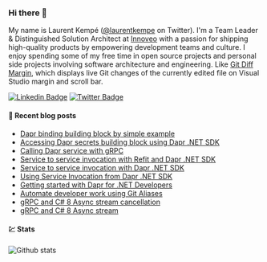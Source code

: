 ### Hi there 👋

My name is Laurent Kempé ([@laurentkempe](https://twitter.com/laurentkempe) on Twitter). I'm a Team Leader & Distinguished Solution Architect at [Innoveo](https://www.innoveo.com/) with a passion for shipping high-quality products by empowering development teams and culture.
I enjoy spending some of my free time in open source projects and personal side projects involving software architecture and engineering. Like [Git Diff Margin](https://github.com/laurentkempe/GitDiffMargin/), which displays live Git changes of the currently edited file on Visual Studio margin and scroll bar.

[![Linkedin Badge](https://img.shields.io/badge/-LinkedIn-blue?style=flat-square&logo=Linkedin&logoColor=white&link=https://www.linkedin.com/in/laurentkempe/)](https://www.linkedin.com/in/laurentkempe/)
[![Twitter Badge](https://img.shields.io/badge/-Twitter-1ca0f1?style=flat-square&labelColor=1ca0f1&logo=twitter&logoColor=white&link=https://twitter.com/laurentkempe)](https://twitter.com/laurentkempe)


#### 📗 Recent blog posts
<!--START_SECTION:feed-->
* [Dapr binding building block by simple example](http:&#x2F;&#x2F;feedproxy.google.com&#x2F;~r&#x2F;laurentkempe&#x2F;~3&#x2F;fEC69kP_d3o&#x2F;)
* [Accessing Dapr secrets building block using Dapr .NET SDK](http:&#x2F;&#x2F;feedproxy.google.com&#x2F;~r&#x2F;laurentkempe&#x2F;~3&#x2F;GKoKWU5WYko&#x2F;)
* [Calling Dapr service with gRPC](http:&#x2F;&#x2F;feedproxy.google.com&#x2F;~r&#x2F;laurentkempe&#x2F;~3&#x2F;s8nEl1HOgyQ&#x2F;)
* [Service to service invocation with Refit and Dapr .NET SDK](http:&#x2F;&#x2F;feedproxy.google.com&#x2F;~r&#x2F;laurentkempe&#x2F;~3&#x2F;c6SkZzvAnV0&#x2F;)
* [Service to service invocation with Dapr .NET SDK](http:&#x2F;&#x2F;feedproxy.google.com&#x2F;~r&#x2F;laurentkempe&#x2F;~3&#x2F;s-hb1lVySMc&#x2F;)
* [Using Service Invocation from Dapr .NET SDK](http:&#x2F;&#x2F;feedproxy.google.com&#x2F;~r&#x2F;laurentkempe&#x2F;~3&#x2F;Bu7sT0fayhU&#x2F;)
* [Getting started with Dapr for .NET Developers](http:&#x2F;&#x2F;feedproxy.google.com&#x2F;~r&#x2F;laurentkempe&#x2F;~3&#x2F;AcAydzWzIcI&#x2F;)
* [Automate developer work using Git Aliases](http:&#x2F;&#x2F;feedproxy.google.com&#x2F;~r&#x2F;laurentkempe&#x2F;~3&#x2F;XLLWscF_7AM&#x2F;)
* [gRPC and C# 8 Async stream cancellation](http:&#x2F;&#x2F;feedproxy.google.com&#x2F;~r&#x2F;laurentkempe&#x2F;~3&#x2F;H7BkiYDvldw&#x2F;)
* [gRPC and C# 8 Async stream](http:&#x2F;&#x2F;feedproxy.google.com&#x2F;~r&#x2F;laurentkempe&#x2F;~3&#x2F;ld_J_XyNvdU&#x2F;)
<!--END_SECTION:feed-->

#### 💹 Stats

![Github stats](https://github-readme-stats.vercel.app/api?username=laurentkempe&show_icons=true&hide_border=true)
<!-- https://github-readme-stats.vercel.app/api/top-langs/?username=clsivo&hide=html&layout=compac -->

<!--
**laurentkempe/laurentkempe** is a ✨ _special_ ✨ repository because its `README.md` (this file) appears on your GitHub profile.

Here are some ideas to get you started:

- 🔭 I’m currently working on ...
- 🌱 I’m currently learning ...
- 👯 I’m looking to collaborate on ...
- 🤔 I’m looking for help with ...
- 💬 Ask me about ...
- 📫 How to reach me: ...
- 😄 Pronouns: ...
- ⚡ Fun fact: ...
-->

